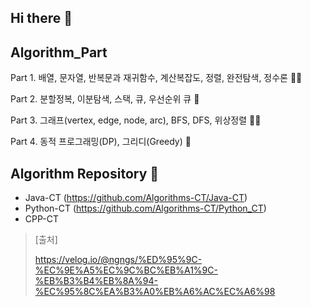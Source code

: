 ## Hi there 👋

## Algorithm_Part

Part 1. 배열, 문자열, 반복문과 재귀함수, 계산복잡도, 정렬, 완전탐색, 정수론 🙋‍♀️

Part 2. 분할정복, 이분탐색, 스택, 큐, 우선순위 큐 🌈

Part 3. 그래프(vertex, edge, node, arc), BFS, DFS, 위상정렬 👩‍💻

Part 4. 동적 프로그래밍(DP), 그리디(Greedy) 🍿

## Algorithm Repository 🧙
- Java-CT (https://github.com/Algorithms-CT/Java-CT)
- Python-CT (https://github.com/Algorithms-CT/Python_CT)
- CPP-CT

> [출처]
> 
> https://velog.io/@ngngs/%ED%95%9C-%EC%9E%A5%EC%9C%BC%EB%A1%9C-%EB%B3%B4%EB%8A%94-%EC%95%8C%EA%B3%A0%EB%A6%AC%EC%A6%98

<!--

**Here are some ideas to get you started:**

🙋‍♀️ A short introduction - what is your organization all about?
🌈 Contribution guidelines - how can the community get involved?
👩‍💻 Useful resources - where can the community find your docs? Is there anything else the community should know?
🍿 Fun facts - what does your team eat for breakfast?
🧙 Remember, you can do mighty things with the power of [Markdown](https://docs.github.com/github/writing-on-github/getting-started-with-writing-and-formatting-on-github/basic-writing-and-formatting-syntax)
-->
